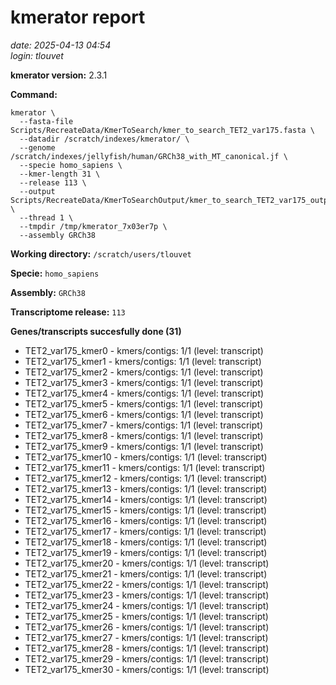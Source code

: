 # kmerator report
*date: 2025-04-13 04:54*  
*login: tlouvet*

**kmerator version:** 2.3.1

**Command:**

```
kmerator \
  --fasta-file Scripts/RecreateData/KmerToSearch/kmer_to_search_TET2_var175.fasta \
  --datadir /scratch/indexes/kmerator/ \
  --genome /scratch/indexes/jellyfish/human/GRCh38_with_MT_canonical.jf \
  --specie homo_sapiens \
  --kmer-length 31 \
  --release 113 \
  --output Scripts/RecreateData/KmerToSearchOutput/kmer_to_search_TET2_var175_output \
  --thread 1 \
  --tmpdir /tmp/kmerator_7x03er7p \
  --assembly GRCh38
```

**Working directory:** `/scratch/users/tlouvet`

**Specie:** `homo_sapiens`

**Assembly:** `GRCh38`

**Transcriptome release:** `113`

**Genes/transcripts succesfully done (31)**

- TET2_var175_kmer0 - kmers/contigs: 1/1 (level: transcript)
- TET2_var175_kmer1 - kmers/contigs: 1/1 (level: transcript)
- TET2_var175_kmer2 - kmers/contigs: 1/1 (level: transcript)
- TET2_var175_kmer3 - kmers/contigs: 1/1 (level: transcript)
- TET2_var175_kmer4 - kmers/contigs: 1/1 (level: transcript)
- TET2_var175_kmer5 - kmers/contigs: 1/1 (level: transcript)
- TET2_var175_kmer6 - kmers/contigs: 1/1 (level: transcript)
- TET2_var175_kmer7 - kmers/contigs: 1/1 (level: transcript)
- TET2_var175_kmer8 - kmers/contigs: 1/1 (level: transcript)
- TET2_var175_kmer9 - kmers/contigs: 1/1 (level: transcript)
- TET2_var175_kmer10 - kmers/contigs: 1/1 (level: transcript)
- TET2_var175_kmer11 - kmers/contigs: 1/1 (level: transcript)
- TET2_var175_kmer12 - kmers/contigs: 1/1 (level: transcript)
- TET2_var175_kmer13 - kmers/contigs: 1/1 (level: transcript)
- TET2_var175_kmer14 - kmers/contigs: 1/1 (level: transcript)
- TET2_var175_kmer15 - kmers/contigs: 1/1 (level: transcript)
- TET2_var175_kmer16 - kmers/contigs: 1/1 (level: transcript)
- TET2_var175_kmer17 - kmers/contigs: 1/1 (level: transcript)
- TET2_var175_kmer18 - kmers/contigs: 1/1 (level: transcript)
- TET2_var175_kmer19 - kmers/contigs: 1/1 (level: transcript)
- TET2_var175_kmer20 - kmers/contigs: 1/1 (level: transcript)
- TET2_var175_kmer21 - kmers/contigs: 1/1 (level: transcript)
- TET2_var175_kmer22 - kmers/contigs: 1/1 (level: transcript)
- TET2_var175_kmer23 - kmers/contigs: 1/1 (level: transcript)
- TET2_var175_kmer24 - kmers/contigs: 1/1 (level: transcript)
- TET2_var175_kmer25 - kmers/contigs: 1/1 (level: transcript)
- TET2_var175_kmer26 - kmers/contigs: 1/1 (level: transcript)
- TET2_var175_kmer27 - kmers/contigs: 1/1 (level: transcript)
- TET2_var175_kmer28 - kmers/contigs: 1/1 (level: transcript)
- TET2_var175_kmer29 - kmers/contigs: 1/1 (level: transcript)
- TET2_var175_kmer30 - kmers/contigs: 1/1 (level: transcript)
